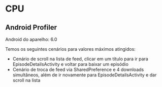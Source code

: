 # CPU

## Android Profiler

Android do aparelho: 6.0

Temos os seguintes cenários para valores máximos atingidos:

+ Cenário de scroll na lista de feed, clicar em um título para ir para EpisodeDetailsActivity e voltar para baixar um episódio
+ Cenário de troca de feed via SharedPreference e 4 downloads simultâneos, além de ir novamente para EpisodeDetailsActivity e dar scroll na lista